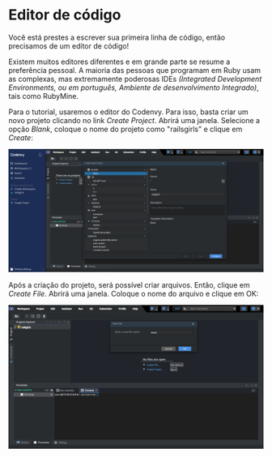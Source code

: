 # Editor de código

Você está prestes a escrever sua primeira linha de código, então precisamos de um editor de código!

Existem muitos editores diferentes e em grande parte se resume a preferência pessoal. A maioria das pessoas que programam em Ruby usam as complexas, mas extremamente poderosas IDEs _(Integrated Development Environments, ou em português, Ambiente de desenvolvimento Integrado)_, tais como RubyMine.

Para o tutorial, usaremos o editor do Codenvy. Para isso, basta criar um novo projeto clicando no link *Create Project*. Abrirá uma janela. Selecione a opção *Blank*, coloque o nome do projeto como "railsgirls" e clique em *Create*:

![Criando novo projeto](../images/editor_de_codigo/create_new_project.png)

Após a criação do projeto, será possível criar arquivos. Então, clique em *Create File*. Abrirá uma janela. Coloque o nome do arquivo e clique em OK:

![Criando novo arquivo](../images/editor_de_codigo/new_file.png)
